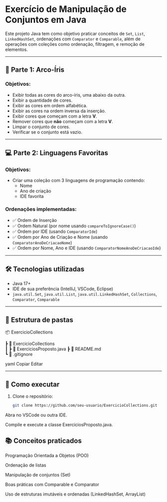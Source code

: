 # Exercício de Manipulação de Conjuntos em Java

Este projeto Java tem como objetivo praticar conceitos de `Set`, `List`, `LinkedHashSet`, ordenações com `Comparator` e `Comparable`, além de operações com coleções como ordenação, filtragem, e remoção de elementos.

---

## 🌈 Parte 1: Arco-Íris

### Objetivos:

- Exibir todas as cores do arco-íris, uma abaixo da outra.
- Exibir a quantidade de cores.
- Exibir as cores em ordem alfabética.
- Exibir as cores na ordem inversa da inserção.
- Exibir cores que começam com a letra **V**.
- Remover cores que **não** começam com a letra **V**.
- Limpar o conjunto de cores.
- Verificar se o conjunto está vazio.

---

## 💻 Parte 2: Linguagens Favoritas

### Objetivos:

- Criar uma coleção com 3 linguagens de programação contendo:
  - Nome
  - Ano de criação
  - IDE favorita

### Ordenações implementadas:

- ✅ Ordem de Inserção  
- ✅ Ordem Natural (por nome usando `compareToIgnoreCase()`)
- ✅ Ordem por IDE (usando `ComparatorIde`)
- ✅ Ordem por Ano de Criação e Nome (usando `ComparatorAnoDeCriacaoNome`)
- ✅ Ordem por Nome, Ano e IDE (usando `ComparatorNomeAnoDeCriacaoIde`)

---

## 🛠️ Tecnologias utilizadas

- Java 17+
- IDE de sua preferência (IntelliJ, VSCode, Eclipse)
- `java.util.Set`, `java.util.List`, `java.util.LinkedHashSet`, `Collections`, `Comparator`, `Comparable`

---
## 📁 Estrutura de pastas

📦 ExercicioCollections

 ┣ 📂 ExercicioCollections      
 ┃ ┣ 📜 ExerciciosProposto.java
 ┣ 📜 README.md                 
 ┗ 📜 .gitignore


yaml
Copiar
Editar

---

## 🚀 Como executar

1. Clone o repositório:
   ```bash
   git clone https://github.com/seu-usuario/ExercicioCollections.git
Abra no VSCode ou outra IDE.

Compile e execute a classe ExerciciosProposto.java.

## 📚 Conceitos praticados
Programação Orientada a Objetos (POO)

Ordenação de listas

Manipulação de conjuntos (Set)

Boas práticas com Comparable e Comparator

Uso de estruturas imutáveis e ordenadas (LinkedHashSet, ArrayList)